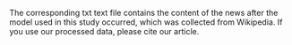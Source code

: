 The corresponding txt text file contains the content of the news after the model used in this study occurred, which was collected from Wikipedia. If you use our processed data, please cite our article.